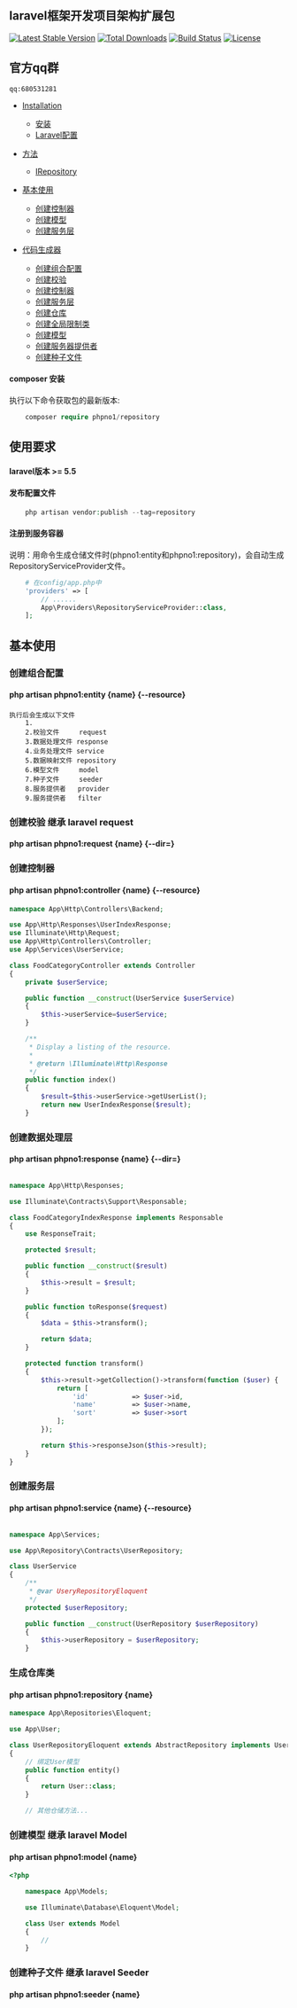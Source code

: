 <h2>laravel框架开发项目架构扩展包</h2>


<p align="center">

[![Latest Stable Version](https://poser.pugx.org/phpno1/architecture/v/stable)](https://packagist.org/packages/phpno1/architecture)
[![Total Downloads](https://poser.pugx.org/phpno1/architecture/downloads)](https://packagist.org/packages/phpno1/architecture)
[![Build Status](https://travis-ci.org/yb19890724/phpno1-architecture.svg?branch=master)](https://travis-ci.org/yb19890724/phpno1-architecture)
[![License](https://poser.pugx.org/phpno1/architecture/license)](https://packagist.org/packages/phpno1/architecture)

</p>

## 官方qq群
    qq:680531281

<!--
## 目录结构

+ Contracts  : 仓储业务抽象接口。
+ Criterias  : 全局通用业务抽取以及准对某一类业务的Scope。
+ Eloquent   : 仓储业务具体实现。
+ Exceptions : 仓储异常处理。
+ Filters    : 根据参数自动过滤和排序。
+ Traits     : Trait封装
 -->


- <a href="#installation">Installation</a>
    - <a href="#composer">安装</a>
    - <a href="#laravel">Laravel配置</a>
- <a href="#方法介绍">方法</a>
    - <a href="#Phpno1\Repository\Contracts\IRepository">IRepository</a>
- <a href="#基本使用">基本使用</a>
	- <a href="#创建控制器">创建控制器</a>
	- <a href="#创建模型">创建模型</a>
    - <a href="#创建服务层">创建服务层</a>

- <a href="#代码生成器">代码生成器</a>
	- <a href="#创建组合配置">创建组合配置</a>
	- <a href="#创建校验">创建校验</a>
	- <a href="#创建控制器">创建控制器</a>
    - <a href="#创建服务层">创建服务层</a>
    - <a href="#创建仓库">创建仓库</a>
    - <a href="#创建全局限制类">创建全局限制类</a>
    - <a href="#创建模型">创建模型</a>
    - <a href="#创建服务器提供者">创建服务器提供者</a>
    - <a href="#创建种子文件">创建种子文件</a>


#### composer 安装
执行以下命令获取包的最新版本:

```php
    composer require phpno1/repository
```

## 使用要求

#### laravel版本 >= 5.5

#### 发布配置文件

```php
    php artisan vendor:publish --tag=repository
```

#### 注册到服务容器

说明：用命令生成仓储文件时(phpno1:entity和phpno1:repository)，会自动生成RepositoryServiceProvider文件。

```php
    # 在config/app.php中
    'providers' => [
        // ......
        App\Providers\RepositoryServiceProvider::class,
    ];
```


## 基本使用

### 创建组合配置
#### php artisan phpno1:entity {name} {--resource}
    执行后会生成以下文件
        1.
        2.校验文件     request
        3.数据处理文件 response
        4.业务处理文件 service
        5.数据映射文件 repository
        6.模型文件     model
        7.种子文件     seeder
        8.服务提供者   provider
        9.服务提供者   filter

### 创建校验 继承 laravel request
#### php artisan phpno1:request {name} {--dir=}

### 创建控制器
#### php artisan phpno1:controller {name} {--resource}
```php
namespace App\Http\Controllers\Backend;

use App\Http\Responses\UserIndexResponse;
use Illuminate\Http\Request;
use App\Http\Controllers\Controller;
use App\Services\UserService;

class FoodCategoryController extends Controller
{
    private $userService;

    public function __construct(UserService $userService)
    {
        $this->userService=$userService;
    }

    /**
     * Display a listing of the resource.
     *
     * @return \Illuminate\Http\Response
     */
    public function index()
    {
        $result=$this->userService->getUserList();
        return new UserIndexResponse($result);
    }
```

### 创建数据处理层
####  php artisan phpno1:response {name} {--dir=}
```php

namespace App\Http\Responses;

use Illuminate\Contracts\Support\Responsable;

class FoodCategoryIndexResponse implements Responsable
{
    use ResponseTrait;

    protected $result;

    public function __construct($result)
    {
        $this->result = $result;
    }

    public function toResponse($request)
    {
        $data = $this->transform();

        return $data;
    }

    protected function transform()
    {
        $this->result->getCollection()->transform(function ($user) {
            return [
                'id'           => $user->id,
                'name'         => $user->name,
                'sort'         => $user->sort
            ];
        });

        return $this->responseJson($this->result);
    }
}
```


### 创建服务层
#### php artisan phpno1:service {name} {--resource}

```php

namespace App\Services;

use App\Repository\Contracts\UserRepository;

class UserService
{
    /**
     * @var UseryRepositoryEloquent
     */
    protected $userRepository;

    public function __construct(UserRepository $userRepository)
    {
        $this->userRepository = $userRepository;
    }
```

### 生成仓库类
#### php artisan phpno1:repository {name}

```php
namespace App\Repositories\Eloquent;

use App\User;

class UserRepositoryEloquent extends AbstractRepository implements UserRepository
{
    // 绑定User模型
    public function entity()
    {
        return User::class;
    }

    // 其他仓储方法...
```

### 创建模型 继承 laravel Model
#### php artisan phpno1:model {name}

```php
<?php

    namespace App\Models;

    use Illuminate\Database\Eloquent\Model;

    class User extends Model
    {
        //
    }
```

### 创建种子文件 继承 laravel Seeder
#### php artisan phpno1:seeder {name}



